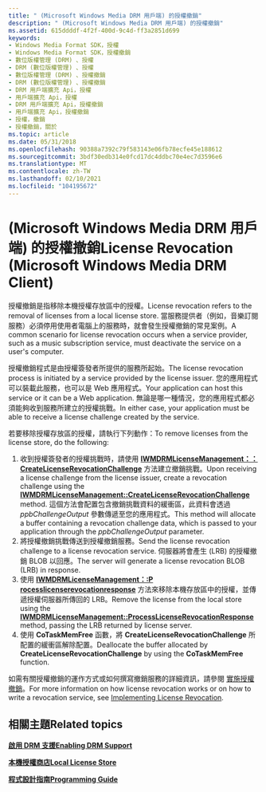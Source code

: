 ```yaml
---
title: " (Microsoft Windows Media DRM 用戶端) 的授權撤銷"
description: " (Microsoft Windows Media DRM 用戶端) 的授權撤銷"
ms.assetid: 615ddddf-4f2f-400d-9c4d-ff3a2851d699
keywords:
- Windows Media Format SDK，授權
- Windows Media Format SDK，授權撤銷
- 數位版權管理 (DRM) 、授權
- DRM (數位版權管理) 、授權
- 數位版權管理 (DRM) 、授權撤銷
- DRM (數位版權管理) 、授權撤銷
- DRM 用戶端擴充 Api，授權
- 用戶端擴充 Api，授權
- DRM 用戶端擴充 Api，授權撤銷
- 用戶端擴充 Api，授權撤銷
- 授權，撤銷
- 授權撤銷，關於
ms.topic: article
ms.date: 05/31/2018
ms.openlocfilehash: 90388a7392c79f583143e06fb78ecfe45e188612
ms.sourcegitcommit: 3bdf30edb314e0fcd17dc4ddbc70e4ec7d3596e6
ms.translationtype: MT
ms.contentlocale: zh-TW
ms.lasthandoff: 02/10/2021
ms.locfileid: "104195672"
---
```

# <a name="license-revocation-microsoft-windows-media-drm-client"></a><span data-ttu-id="65c2f-115"> (Microsoft Windows Media DRM 用戶端) 的授權撤銷</span><span class="sxs-lookup"><span data-stu-id="65c2f-115">License Revocation (Microsoft Windows Media DRM Client)</span></span>

<span data-ttu-id="65c2f-116">授權撤銷是指移除本機授權存放區中的授權。</span><span class="sxs-lookup"><span data-stu-id="65c2f-116">License revocation refers to the removal of licenses from a local license store.</span></span> <span data-ttu-id="65c2f-117">當服務提供者（例如，音樂訂閱服務）必須停用使用者電腦上的服務時，就會發生授權撤銷的常見案例。</span><span class="sxs-lookup"><span data-stu-id="65c2f-117">A common scenario for license revocation occurs when a service provider, such as a music subscription service, must deactivate the service on a user's computer.</span></span>

<span data-ttu-id="65c2f-118">授權撤銷程式是由授權簽發者所提供的服務所起始。</span><span class="sxs-lookup"><span data-stu-id="65c2f-118">The license revocation process is initiated by a service provided by the license issuer.</span></span> <span data-ttu-id="65c2f-119">您的應用程式可以裝載此服務，也可以是 Web 應用程式。</span><span class="sxs-lookup"><span data-stu-id="65c2f-119">Your application can host this service or it can be a Web application.</span></span> <span data-ttu-id="65c2f-120">無論是哪一種情況，您的應用程式都必須能夠收到服務所建立的授權挑戰。</span><span class="sxs-lookup"><span data-stu-id="65c2f-120">In either case, your application must be able to receive a license challenge created by the service.</span></span>

<span data-ttu-id="65c2f-121">若要移除授權存放區的授權，請執行下列動作：</span><span class="sxs-lookup"><span data-stu-id="65c2f-121">To remove licenses from the license store, do the following:</span></span>

1.  <span data-ttu-id="65c2f-122">收到授權簽發者的授權挑戰時，請使用 [**IWMDRMLicenseManagement：： CreateLicenseRevocationChallenge**](iwmdrmlicensemanagement-createlicenserevocationchallenge.md) 方法建立撤銷挑戰。</span><span class="sxs-lookup"><span data-stu-id="65c2f-122">Upon receiving a license challenge from the license issuer, create a revocation challenge using the [**IWMDRMLicenseManagement::CreateLicenseRevocationChallenge**](iwmdrmlicensemanagement-createlicenserevocationchallenge.md) method.</span></span> <span data-ttu-id="65c2f-123">這個方法會配置包含撤銷挑戰資料的緩衝區，此資料會透過 *ppbChallengeOutput* 參數傳遞至您的應用程式。</span><span class="sxs-lookup"><span data-stu-id="65c2f-123">This method will allocate a buffer containing a revocation challenge data, which is passed to your application through the *ppbChallengeOutput* parameter.</span></span>
2.  <span data-ttu-id="65c2f-124">將授權撤銷挑戰傳送到授權撤銷服務。</span><span class="sxs-lookup"><span data-stu-id="65c2f-124">Send the license revocation challenge to a license revocation service.</span></span> <span data-ttu-id="65c2f-125">伺服器將會產生 (LRB) 的授權撤銷 BLOB 以回應。</span><span class="sxs-lookup"><span data-stu-id="65c2f-125">The server will generate a license revocation BLOB (LRB) in response.</span></span>
3.  <span data-ttu-id="65c2f-126">使用 [**IWMDRMLicenseManagement：:P rocesslicenserevocationresponse**](iwmdrmlicensemanagement-processlicenserevocationresponse.md) 方法來移除本機存放區中的授權，並傳遞授權伺服器所傳回的 LRB。</span><span class="sxs-lookup"><span data-stu-id="65c2f-126">Remove the license from the local store using the [**IWMDRMLicenseManagement::ProcessLicenseRevocationResponse**](iwmdrmlicensemanagement-processlicenserevocationresponse.md) method, passing the LRB returned by license server.</span></span>
4.  <span data-ttu-id="65c2f-127">使用 **CoTaskMemFree** 函數，將 **CreateLicenseRevocationChallenge** 所配置的緩衝區解除配置。</span><span class="sxs-lookup"><span data-stu-id="65c2f-127">Deallocate the buffer allocated by **CreateLicenseRevocationChallenge** by using the **CoTaskMemFree** function.</span></span>

<span data-ttu-id="65c2f-128">如需有關授權撤銷的運作方式或如何撰寫撤銷服務的詳細資訊，請參閱 [實施授權撤銷](/documentation/?url=%2flibrary%2fwmrm10%2fhtm%2fhowlicenserevokationworks.asp)。</span><span class="sxs-lookup"><span data-stu-id="65c2f-128">For more information on how license revocation works or on how to write a revocation service, see [Implementing License Revocation](/documentation/?url=%2flibrary%2fwmrm10%2fhtm%2fhowlicenserevokationworks.asp).</span></span>

## <a name="related-topics"></a><span data-ttu-id="65c2f-129">相關主題</span><span class="sxs-lookup"><span data-stu-id="65c2f-129">Related topics</span></span>

<dl> <dt>

[<span data-ttu-id="65c2f-130">**啟用 DRM 支援**</span><span class="sxs-lookup"><span data-stu-id="65c2f-130">**Enabling DRM Support**</span></span>](enabling-drm-support.md)
</dt> <dt>

[<span data-ttu-id="65c2f-131">**本機授權商店**</span><span class="sxs-lookup"><span data-stu-id="65c2f-131">**Local License Store**</span></span>](local-license-store.md)
</dt> <dt>

[<span data-ttu-id="65c2f-132">**程式設計指南**</span><span class="sxs-lookup"><span data-stu-id="65c2f-132">**Programming Guide**</span></span>](drm-programming-guide.md)
</dt> </dl>

 

 